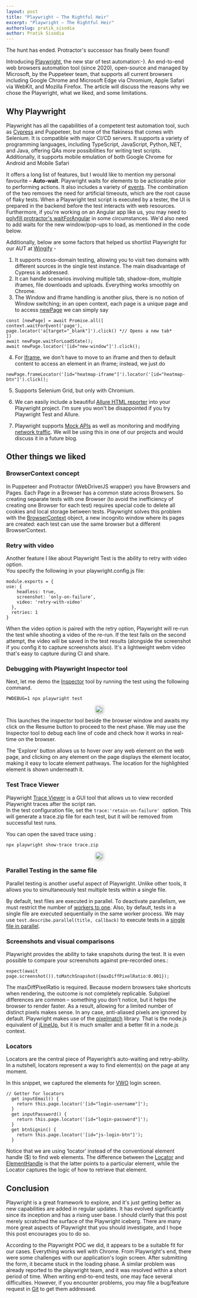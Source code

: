 ```yaml
---
layout: post
title: "Playwright – The Rightful Heir"
excerpt: "Playwright – The Rightful Heir"
authorslug: pratik_sisodia
author: Pratik Sisodia
---
```


The hunt has ended. Protractor's successor has finally been found!

Introducing [Playwright](https://playwright.dev/), the new star of test automation:-). An end-to-end web browsers automation tool (since 2020), open-source and managed by Microsoft, by the Puppeteer team, that supports all current browsers including Google Chrome and Microsoft Edge via Chromium, Apple Safari via WebKit, and Mozilla Firefox. The article will discuss the reasons why we chose the Playwright, what we liked, and some limitations.

## **Why Playwright**

Playwright has all the capabilities of a competent test automation tool, such as [Cypress](https://engineering.wingify.com/posts/Cypress-a-worthy-replacement-for-protractor/) and Puppeteer, but none of the flakiness that comes with Selenium. It is compatible with major CI/CD servers. It supports a variety of programming languages, including TypeScript, JavaScript, Python,.NET, and Java, offering QAs more possibilities for writing test scripts. Additionally, it supports mobile emulation of both Google Chrome for Android and Mobile Safari

It offers a long list of features, but I would like to mention my personal favourite – **Auto-wait**. Playwright waits for elements to be actionable prior to performing actions. It also includes a variety of [events](https://playwright.dev/docs/events). The combination of the two removes the need for artificial timeouts, which are the root cause of flaky tests. When a Playwright test script is executed by a tester, the UI is prepared in the backend before the test interacts with web resources. Furthermore, if you're working on an Angular app like us, you may need to [polyfill protractor's waitForAngular](https://playwright.dev/docs/protractor#polyfilling-waitforangular) in some circumstances. We'd also need to add waits for the new window/pop-ups to load, as mentioned in the code below.

Additionally, below are some factors that helped us shortlist Playwright for our AUT at [Wingify](https://wingify.com/) -

1. It supports cross-domain testing, allowing you to visit two domains with different sources in the single test instance. The main disadvantage of Cypress is addressed.
2. It can handle scenarios involving multiple tab, shadow-dom, multiple iframes, file downloads and uploads. Everything works smoothly on Chrome.
3. The Window and Iframe handling is another plus, there is no notion of Window switching; in an open context, each page is a unique page and to access [newPage](https://playwright.dev/docs/pages#handling-new-pages) we can simply say

```tsx
const [newPage] = await Promise.all([
context.waitForEvent('page'),  
page.locator('a[target="_blank"]').click() *// Opens a new tab*
])
await newPage.waitForLoadState();
await newPage.locator('[id="new-window"]').click();
```  

4. For [Iframe](https://playwright.dev/docs/frames), we don't have to move to an iframe and then to default content to access an element in an iframe; instead, we just do

```tsx
newPage.frameLocator('[id="heatmap-iframe"]').locator('[id="heatmap-btn"]').click();
```  

5. Supports Selenium Grid, but only with Chromium.

6. We can easily include a beautiful [Allure HTML reporter](https://github.com/allure-framework) into your Playwright project. I'm sure you won't be disappointed if you try Playwright Test and Allure.

7. Playwright supports [Mock APIs](https://playwright.dev/docs/mock) as well as monitoring and modifying [network traffic](https://playwright.dev/docs/network). We will be using this in one of our projects and would discuss it in a future blog.


## **Other things we liked**

### **BrowserContext concept**

In Puppeteer and Protractor (WebDriverJS wrapper) you have Browsers and Pages. Each Page in a Browser has a common state across Browsers. So creating separate tests with one Browser (to avoid the inefficiency of creating one Browser for each test) requires special code to delete all cookies and local storage between tests. Playwright solves this problem with the [BrowserContext](https://playwright.dev/docs/browser-contexts) object, a new incognito window where its pages are created: each test can use the same browser but a different BrowserContext.

### **Retry with video**

Another feature I like about Playwright Test is the ability to retry with video option.  
You specify the following in your playwright.config.js file:

```tsx
module.exports = {  
use: {
    headless: true,
    screenshot: 'only-on-failure',
    video: 'retry-with-video'
  },
  retries: 1
}
```

When the video option is paired with the retry option, Playwright will re-run the test while shooting a video of the re-run.
If the test fails on the second attempt, the video will be saved in the test results (alongside the screenshot if you config it to capture screenshots also). It's a lightweight webm video that's easy to capture during CI and share.

### **Debugging with Playwright Inspector tool**

Next, let me demo the [Inspector](https://playwright.dev/docs/debug#playwright-inspector) tool by running the test using the following command.

```tsx
PWDEBUG=1 npx playwright test
```


<div style="text-align:center; margin: 10px;">
  <img src="/images/2022/04/debugger.png" style="box-shadow: 2px 2px 10px 1px #aaa">
</div>

This launches the inspector tool beside the browser window and awaits my click on the Resume button to proceed to the next phase. We may use the Inspector tool to debug each line of code and check how it works in real-time on the browser.

The 'Explore' button allows us to hover over any web element on the web page, and clicking on any element on the page displays the element locator, making it easy to locate element pathways. The location for the highlighted element is shown underneath it.

### **Test Trace Viewer**

Playwright [Trace Viewer](https://playwright.dev/docs/trace-viewer) is a GUI tool that allows us to view recorded Playwright traces after the script ran.  
In the test configuration file, set the `trace:'retain-on-failure'`  option. This will generate a trace.zip file for each test, but it will be removed from successful test runs.  

You can open the saved trace using :

```tsx
npx playwright show-trace trace.zip
```

<div style="text-align:center; margin: 10px;">
  <img src="/images/2022/04/trace_viewer.gif" style="box-shadow: 2px 2px 10px 1px #aaa">
</div>


### **Parallel Testing in the same file**

Parallel testing is another useful aspect of Playwright. Unlike other tools, it allows you to simultaneously test multiple tests within a single file.  

By default, test files are executed in parallel. To deactivate parallelism, we must restrict the number of [workers to one](https://playwright.dev/docs/test-parallel#disable-parallelism). Also, by default, tests in a single file are executed sequentially in the same worker process. We may use `test.describe.parallel(title, callback)` to execute tests in a [single file in parallel](https://playwright.dev/docs/api/class-test#test-describe-parallel).

### **Screenshots and visual comparisons**

Playwright provides the ability to take snapshots during the test. It is even possible to compare your screenshots against pre-recorded ones.:

```tsx
expect(await page.screenshot()).toMatchSnapshot({maxDiffPixelRatio:0.001});
```


The maxDiffPixelRatio is required. Because modern browsers take shortcuts when rendering, the outcome is not completely replicable. Subpixel differences are common – something you don't notice, but it helps the browser to render faster. As a result, allowing for a limited number of distinct pixels makes sense. In any case, anti-aliased pixels are ignored by default.
Playwright makes use of the [pixelmatch](https://github.com/mapbox/pixelmatch) library. That is the node.js equivalent of [jLineUp](https://github.com/otto-de/jlineup), but it is much smaller and a better fit in a node.js context.

### **Locators**

Locators are the central piece of Playwright’s auto-waiting and retry-ability. In a nutshell, locators represent a way to find element(s) on the page at any moment.  

In this snippet, we captured the elements for [VWO](https://app.vwo.com/) login screen.

```tsx
// Getter for locators
  get inputEmail() {
    return this.page.locator('[id="login-username"]');
  }
  get inputPassword() {
    return this.page.locator('[id="login-password"]');
  }
  get btnSignin() {
    return this.page.locator('[id="js-login-btn"]');
  }
  ```

Notice that we are using ‘locator’ instead of the conventional element handle ($) to find web elements. The difference between the [Locator](https://playwright.dev/docs/api/class-locator) and [ElementHandle](https://playwright.dev/docs/api/class-elementhandle) is that the latter points to a particular element, while the Locator captures the logic of how to retrieve that element.

## **Conclusion**

Playwright is a great framework to explore, and it's just getting better as new capabilities are added in regular updates. It has evolved significantly since its inception and has a rising user base. I should clarify that this post merely scratched the surface of the Playwright iceberg. There are many more great aspects of Playwright that you should investigate, and I hope this post encourages you to do so.

According to the Playwright POC we did, it appears to be a suitable fit for our cases. Everything works well with Chrome. From Playwright's end, there were some challenges with our application's login screen. After submitting the form, it became stuck in the loading phase. A similar problem was already reported to the playwright team, and it was resolved within a short period of time. When writing end-to-end tests, one may face several difficulties. However, if you encounter problems, you may file a bug/feature request in [Git](https://playwright.dev/community/welcome#github) to get them addressed.
